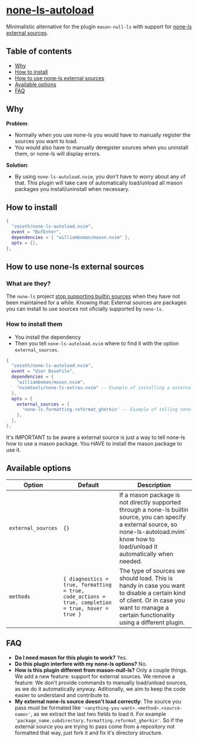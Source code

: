 # [none-ls-autoload](https://github.com/Zeioth/none-ls-autoload.nvim)
Minimalistic alternative for the plugin `mason-null-ls` with support for [none-ls](https://github.com/nvimtools/none-ls.nvim) [external sources](https://github.com/nvimtools/none-ls-extras.nvim?tab=readme-ov-file#related-projects).

## Table of contents

- [Why](#why)
- [How to install](#how-to-install)
- [How to use none-ls external sources](#how-to-use-none-ls-external-sources)
- [Available options](#available-options)
- [FAQ](#faq)

## Why
**Problem**:
* Normally when you use none-ls you would have to manually register the sources you want to load.
* You would also have to manually deregister sources when you uninstall them, or none-ls will display errors.

**Solution**:
* By using `none-ls-autoload.nvim`, you don't have to worry about any of that. This plugin will take care of automatically load/unload all mason packages you install/uninstall when necessary.

## How to install

```lua
{
  "zeioth/none-ls-autoload.nvim",
  event = "BufEnter",
  dependencies = { "williamboman/mason.nvim" },
  opts = {},
},
```

## How to use none-ls external sources
### What are they?

The `none-ls` project [stop supporting builtin sources](https://github.com/nvimtools/none-ls.nvim/discussions/81) when they have not been maintained for a while. Knowing that: External sources are packages you can install to use sources not oficially supported by `none-ls`.

### How to install them

* You install the dependency
* Then you tell `none-ls-autoload.nvim` where to find it with the option `external_sources`.

```lua
{
  "zeioth/none-ls-autoload.nvim",
  event = "User BaseFile",
  dependencies = {
    "williamboman/mason.nvim",
    "nvimtools/none-ls-extras.nvim" -- Example of installing a external sources library.
  },
  opts = {
    external_sources = {
      'none-ls.formatting.reformat_gherkin' -- Example of telling none-ls-autoload where to find a external source.
    },
  },
},
```

It's IMPORTANT to be aware a external source is just a way to tell none-ls how to use a mason package. You HAVE to install the mason package to use it.

## Available options

| Option | Default | Description|
|--|--|--|
| `external_sources` | `{}` | If a mason package is not directly supported through a none-ls builtin source, you can specify a external source, so none-ls-autoload.nvim` know how to load/unload it automatically when needed. |
| `methods` | `{ diagnostics = true, formatting = true, code_actions = true, completion = true, hover = true }` | The type of sources we should load. This is handy in case you want to disable a certain kind of client. Or in case you want to manage a certain functionality using a different plugin. |

## FAQ

* **Do I need mason for this plugin to work?** Yes.
* **Do this plugin interfere with my none-ls options?** No.
* **How is this plugin different from mason-null-ls?** Only a couple things. We add a new feature: support for external sources. We remove a feature: We don't provide commands to manually load/unload sources, as we do it automatically anyway. Aditionally, we aim to keep the code easier to understand and contribute to.
* **My external none-ls source doesn't load correctly**: The source you pass must be formated like `'<anything-you-want>.<method>.<source-name>'`, as we extract the last two fields to load it. For example `'package_name.subdirectory.formatting.reformat_gherkin'`. So if the external source you are trying to pass come from a repository not formatted that way, just fork it and fix it's directory structure.
